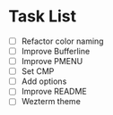 # Task List

- [ ]  Refactor color naming
- [ ]  Improve Bufferline
- [ ]  Improve PMENU
- [ ]  Set CMP
- [ ]  Add options
- [ ]  Improve README
- [ ]  Wezterm theme
